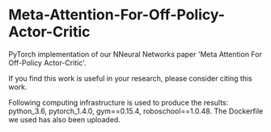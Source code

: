 # Meta-Attention-For-Off-Policy-Actor-Critic

PyTorch implementation of our NNeural Networks paper 'Meta Attention For Off-Policy Actor-Critic'.

If you find this work is useful in your research, please consider citing this work.

Following computing infrastructure is used to produce the results: python_3.6, pytorch_1.4.0, gym==0.15.4, roboschool==1.0.48. The Dockerfile we used has also been uploaded.
